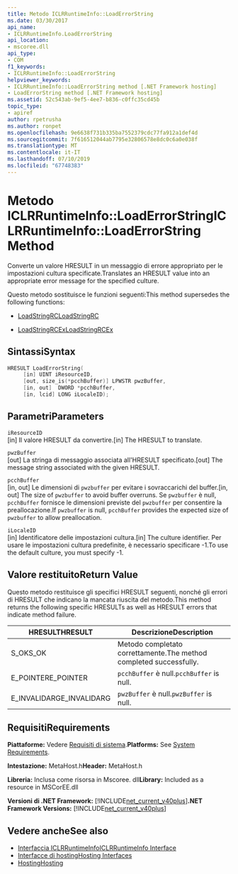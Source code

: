 ```yaml
---
title: Metodo ICLRRuntimeInfo::LoadErrorString
ms.date: 03/30/2017
api_name:
- ICLRRuntimeInfo.LoadErrorString
api_location:
- mscoree.dll
api_type:
- COM
f1_keywords:
- ICLRRuntimeInfo::LoadErrorString
helpviewer_keywords:
- ICLRRuntimeInfo::LoadErrorString method [.NET Framework hosting]
- LoadErrorString method [.NET Framework hosting]
ms.assetid: 52c543ab-9ef5-4ee7-b836-c0ffc35cd45b
topic_type:
- apiref
author: rpetrusha
ms.author: ronpet
ms.openlocfilehash: 9e6638f731b335ba7552379cdc77fa912a1def4d
ms.sourcegitcommit: 7f616512044ab7795e32806578e8dc0c6a0e038f
ms.translationtype: MT
ms.contentlocale: it-IT
ms.lasthandoff: 07/10/2019
ms.locfileid: "67748383"
---
```

# <a name="iclrruntimeinfoloaderrorstring-method"></a><span data-ttu-id="1c3da-102">Metodo ICLRRuntimeInfo::LoadErrorString</span><span class="sxs-lookup"><span data-stu-id="1c3da-102">ICLRRuntimeInfo::LoadErrorString Method</span></span>
<span data-ttu-id="1c3da-103">Converte un valore HRESULT in un messaggio di errore appropriato per le impostazioni cultura specificate.</span><span class="sxs-lookup"><span data-stu-id="1c3da-103">Translates an HRESULT value into an appropriate error message for the specified culture.</span></span>  
  
 <span data-ttu-id="1c3da-104">Questo metodo sostituisce le funzioni seguenti:</span><span class="sxs-lookup"><span data-stu-id="1c3da-104">This method supersedes the following functions:</span></span>  
  
- [<span data-ttu-id="1c3da-105">LoadStringRC</span><span class="sxs-lookup"><span data-stu-id="1c3da-105">LoadStringRC</span></span>](../../../../docs/framework/unmanaged-api/hosting/loadstringrc-function.md)  
  
- [<span data-ttu-id="1c3da-106">LoadStringRCEx</span><span class="sxs-lookup"><span data-stu-id="1c3da-106">LoadStringRCEx</span></span>](../../../../docs/framework/unmanaged-api/hosting/loadstringrcex-function.md)  
  
## <a name="syntax"></a><span data-ttu-id="1c3da-107">Sintassi</span><span class="sxs-lookup"><span data-stu-id="1c3da-107">Syntax</span></span>  
  
```cpp  
HRESULT LoadErrorString(  
     [in] UINT iResourceID,  
     [out, size_is(*pcchBuffer)] LPWSTR pwzBuffer,  
     [in, out]  DWORD *pcchBuffer,  
     [in, lcid] LONG iLocaleID);  
```  
  
## <a name="parameters"></a><span data-ttu-id="1c3da-108">Parametri</span><span class="sxs-lookup"><span data-stu-id="1c3da-108">Parameters</span></span>  
 `iResourceID`  
 <span data-ttu-id="1c3da-109">[in] Il valore HRESULT da convertire.</span><span class="sxs-lookup"><span data-stu-id="1c3da-109">[in] The HRESULT to translate.</span></span>  
  
 `pwzBuffer`  
 <span data-ttu-id="1c3da-110">[out] La stringa di messaggio associata all'HRESULT specificato.</span><span class="sxs-lookup"><span data-stu-id="1c3da-110">[out] The message string associated with the given HRESULT.</span></span>  
  
 `pcchBuffer`  
 <span data-ttu-id="1c3da-111">[in, out] Le dimensioni di `pwzbuffer` per evitare i sovraccarichi del buffer.</span><span class="sxs-lookup"><span data-stu-id="1c3da-111">[in, out] The size of `pwzbuffer` to avoid buffer overruns.</span></span> <span data-ttu-id="1c3da-112">Se `pwzbuffer` è null, `pcchBuffer` fornisce le dimensioni previste del `pwzbuffer` per consentire la preallocazione.</span><span class="sxs-lookup"><span data-stu-id="1c3da-112">If `pwzbuffer` is null, `pcchBuffer` provides the expected size of `pwzbuffer` to allow preallocation.</span></span>  
  
 `iLocaleID`  
 <span data-ttu-id="1c3da-113">[in] Identificatore delle impostazioni cultura.</span><span class="sxs-lookup"><span data-stu-id="1c3da-113">[in] The culture identifier.</span></span> <span data-ttu-id="1c3da-114">Per usare le impostazioni cultura predefinite, è necessario specificare -1.</span><span class="sxs-lookup"><span data-stu-id="1c3da-114">To use the default culture, you must specify -1.</span></span>  
  
## <a name="return-value"></a><span data-ttu-id="1c3da-115">Valore restituito</span><span class="sxs-lookup"><span data-stu-id="1c3da-115">Return Value</span></span>  
 <span data-ttu-id="1c3da-116">Questo metodo restituisce gli specifici HRESULT seguenti, nonché gli errori di HRESULT che indicano la mancata riuscita del metodo.</span><span class="sxs-lookup"><span data-stu-id="1c3da-116">This method returns the following specific HRESULTs as well as HRESULT errors that indicate method failure.</span></span>  
  
|<span data-ttu-id="1c3da-117">HRESULT</span><span class="sxs-lookup"><span data-stu-id="1c3da-117">HRESULT</span></span>|<span data-ttu-id="1c3da-118">Descrizione</span><span class="sxs-lookup"><span data-stu-id="1c3da-118">Description</span></span>|  
|-------------|-----------------|  
|<span data-ttu-id="1c3da-119">S_OK</span><span class="sxs-lookup"><span data-stu-id="1c3da-119">S_OK</span></span>|<span data-ttu-id="1c3da-120">Metodo completato correttamente.</span><span class="sxs-lookup"><span data-stu-id="1c3da-120">The method completed successfully.</span></span>|  
|<span data-ttu-id="1c3da-121">E_POINTER</span><span class="sxs-lookup"><span data-stu-id="1c3da-121">E_POINTER</span></span>|<span data-ttu-id="1c3da-122">`pcchBuffer` è null.</span><span class="sxs-lookup"><span data-stu-id="1c3da-122">`pcchBuffer` is null.</span></span>|  
|<span data-ttu-id="1c3da-123">E_INVALIDARG</span><span class="sxs-lookup"><span data-stu-id="1c3da-123">E_INVALIDARG</span></span>|<span data-ttu-id="1c3da-124">`pwzBuffer` è null.</span><span class="sxs-lookup"><span data-stu-id="1c3da-124">`pwzBuffer` is null.</span></span>|  
  
## <a name="requirements"></a><span data-ttu-id="1c3da-125">Requisiti</span><span class="sxs-lookup"><span data-stu-id="1c3da-125">Requirements</span></span>  
 <span data-ttu-id="1c3da-126">**Piattaforme:** Vedere [Requisiti di sistema](../../../../docs/framework/get-started/system-requirements.md).</span><span class="sxs-lookup"><span data-stu-id="1c3da-126">**Platforms:** See [System Requirements](../../../../docs/framework/get-started/system-requirements.md).</span></span>  
  
 <span data-ttu-id="1c3da-127">**Intestazione:** MetaHost.h</span><span class="sxs-lookup"><span data-stu-id="1c3da-127">**Header:** MetaHost.h</span></span>  
  
 <span data-ttu-id="1c3da-128">**Libreria:** Inclusa come risorsa in Mscoree. dll</span><span class="sxs-lookup"><span data-stu-id="1c3da-128">**Library:** Included as a resource in MSCorEE.dll</span></span>  
  
 <span data-ttu-id="1c3da-129">**Versioni di .NET Framework:** [!INCLUDE[net_current_v40plus](../../../../includes/net-current-v40plus-md.md)]</span><span class="sxs-lookup"><span data-stu-id="1c3da-129">**.NET Framework Versions:** [!INCLUDE[net_current_v40plus](../../../../includes/net-current-v40plus-md.md)]</span></span>  
  
## <a name="see-also"></a><span data-ttu-id="1c3da-130">Vedere anche</span><span class="sxs-lookup"><span data-stu-id="1c3da-130">See also</span></span>

- [<span data-ttu-id="1c3da-131">Interfaccia ICLRRuntimeInfo</span><span class="sxs-lookup"><span data-stu-id="1c3da-131">ICLRRuntimeInfo Interface</span></span>](../../../../docs/framework/unmanaged-api/hosting/iclrruntimeinfo-interface.md)
- [<span data-ttu-id="1c3da-132">Interfacce di hosting</span><span class="sxs-lookup"><span data-stu-id="1c3da-132">Hosting Interfaces</span></span>](../../../../docs/framework/unmanaged-api/hosting/hosting-interfaces.md)
- [<span data-ttu-id="1c3da-133">Hosting</span><span class="sxs-lookup"><span data-stu-id="1c3da-133">Hosting</span></span>](../../../../docs/framework/unmanaged-api/hosting/index.md)
